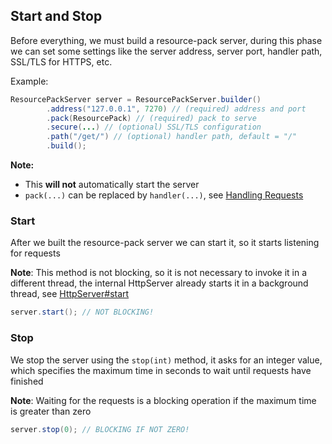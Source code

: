 ## Start and Stop

Before everything, we must build a resource-pack server, during this
phase we can set some settings like the server address, server port,
handler path, SSL/TLS for HTTPS, etc.

Example:

```java
ResourcePackServer server = ResourcePackServer.builder()
        .address("127.0.0.1", 7270) // (required) address and port
        .pack(ResourcePack) // (required) pack to serve
        .secure(...) // (optional) SSL/TLS configuration
        .path("/get/") // (optional) handler path, default = "/"
        .build();
```

**Note:**
- This **will not** automatically start the server
- `pack(...)` can be replaced by `handler(...)`, see
[Handling Requests](./handle-request.md)


### Start

After we built the resource-pack server we can start it, so it starts
listening for requests

**Note**: This method is not blocking, so it is not necessary to invoke
it in a different thread, the internal HttpServer already starts it in a
background thread, see [HttpServer#start](https://docs.oracle.com/javase/8/docs/jre/api/net/httpserver/spec/com/sun/net/httpserver/HttpServer.html#start--)

```java
server.start(); // NOT BLOCKING!
```


### Stop

We stop the server using the `stop(int)` method, it asks for an integer value, 
which specifies the maximum time in seconds to wait until requests have finished

**Note**: Waiting for the requests is a blocking operation if the maximum time
is greater than zero

```java
server.stop(0); // BLOCKING IF NOT ZERO!
```

